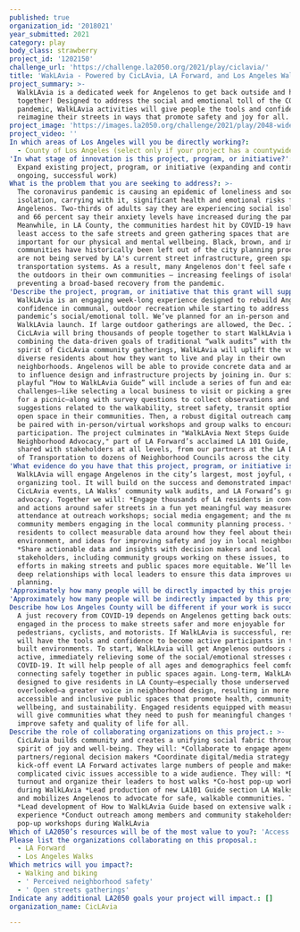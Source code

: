 ```yaml
---
published: true
organization_id: '2018021'
year_submitted: 2021
category: play
body_class: strawberry
project_id: '1202150'
challenge_url: 'https://challenge.la2050.org/2021/play/ciclavia/'
title: 'WakLAvia - Powered by CicLAvia, LA Forward, and Los Angeles Walks'
project_summary: >-
  WalkLAvia is a dedicated week for Angelenos to get back outside and have fun
  together! Designed to address the social and emotional toll of the COVID-19
  pandemic, WalkLAvia activities will give people the tools and confidence to
  reimagine their streets in ways that promote safety and joy for all.
project_image: 'https://images.la2050.org/challenge/2021/play/2048-wide/ciclavia.jpg'
project_video: ''
In which areas of Los Angeles will you be directly working?:
  - County of Los Angeles (select only if your project has a countywide benefit)
'In what stage of innovation is this project, program, or initiative?': >-
  Expand existing project, program, or initiative (expanding and continuing
  ongoing, successful work)
What is the problem that you are seeking to address?: >-
  The coronavirus pandemic is causing an epidemic of loneliness and social
  isolation, carrying with it, significant health and emotional risks for all
  Angelenos. Two-thirds of adults say they are experiencing social isolation,
  and 66 percent say their anxiety levels have increased during the pandemic.
  Meanwhile, in LA County, the communities hardest hit by COVID-19 have the
  least access to the safe streets and green gathering spaces that are so
  important for our physical and mental wellbeing. Black, brown, and immigrant
  communities have historically been left out of the city planning process and
  are not being served by LA's current street infrastructure, green spaces, and
  transportation systems. As a result, many Angelenos don't feel safe enjoying
  the outdoors in their own communities — increasing feelings of isolation and
  preventing a broad-based recovery from the pandemic.
'Describe the project, program, or initiative that this grant will support to address the problem identified.': >-
  WalkLAvia is an engaging week-long experience designed to rebuild Angelenos’
  confidence in communal, outdoor recreation while starting to address the
  pandemic’s social/emotional toll. We’ve planned for an in-person and virtual
  WalkLAvia launch. If large outdoor gatherings are allowed, the Dec. 2021
  CicLAvia will bring thousands of people together to start WalkLAvia Week. By
  combining the data-driven goals of traditional “walk audits” with the joyful
  spirit of CicLAvia community gatherings, WalkLAvia will uplift the voices of
  diverse residents about how they want to live and play in their own
  neighborhoods. Angelenos will be able to provide concrete data and anecdotes
  to influence design and infrastructure projects by joining in. Our simple yet
  playful “How to WalkLAvia Guide” will include a series of fun and easy
  challenges—like selecting a local business to visit or picking a green spot
  for a picnic—along with survey questions to collect observations and
  suggestions related to the walkability, street safety, transit options, and
  open space in their communities. Then, a robust digital outreach campaign will
  be paired with in-person/virtual workshops and group walks to encourage
  participation. The project culminates in "WalkLAvia Next Steps Guide to
  Neighborhood Advocacy," part of LA Forward’s acclaimed LA 101 Guide, and data
  shared with stakeholders at all levels, from our partners at the LA Department
  of Transportation to dozens of Neighborhood Councils across the city.
'What evidence do you have that this project, program, or initiative is or will be successful, and how will you define and measure success?': >-
  WalkLAvia will engage Angelenos in the city’s largest, most joyful, community
  organizing tool. It will build on the success and demonstrated impact of
  CicLAvia events, LA Walks’ community walk audits, and LA Forward’s grassroots
  advocacy. Together we will: *Engage thousands of LA residents in conversations
  and actions around safer streets in a fun yet meaningful way measured by:
  attendance at outreach workshops; social media engagement; and the number of
  community members engaging in the local community planning process. *Survey
  residents to collect measurable data around how they feel about their built
  environment, and ideas for improving safety and joy in local neighborhoods.
  *Share actionable data and insights with decision makers and local
  stakeholders, including community groups working on these issues, to aid their
  efforts in making streets and public spaces more equitable. We’ll leverage our
  deep relationships with local leaders to ensure this data improves urban
  planning.
'Approximately how many people will be directly impacted by this project, program, or initiative?': '50000'
'Approximately how many people will be indirectly impacted by this project, program, or initiative?': '500000'
Describe how Los Angeles County will be different if your work is successful.: >-
  A just recovery from COVID-19 depends on Angelenos getting back outside and
  engaged in the process to make streets safer and more enjoyable for
  pedestrians, cyclists, and motorists. If WalkLAvia is successful, residents
  will have the tools and confidence to become active participants in their
  built environments. To start, WalkLAvia will get Angelenos outdoors and
  active, immediately relieving some of the social/emotional stresses of
  COVID-19. It will help people of all ages and demographics feel comfortable
  connecting safely together in public spaces again. Long-term, WalkLAvia is
  designed to give residents in LA County—especially those underserved and
  overlooked—a greater voice in neighborhood design, resulting in more
  accessible and inclusive public spaces that promote health, community
  wellbeing, and sustainability. Engaged residents equipped with measurable data
  will give communities what they need to push for meaningful changes that
  improve safety and quality of life for all.
Describe the role of collaborating organizations on this project.: >-
  CicLAvia builds community and creates a unifying social fabric through a
  spirit of joy and well-being. They will: *Collaborate to engage agency
  partners/regional decision makers *Coordinate digital/media strategy *Host
  kick-off event LA Forward activates large numbers of people and makes
  complicated civic issues accessible to a wide audience. They will: *Drive
  turnout and organize their leaders to host walks *Co-host pop-up workshops
  during WalkLAvia *Lead production of new LA101 Guide section LA Walks trains
  and mobilizes Angelenos to advocate for safe, walkable communities. They will:
  *Lead development of How to WalkLAvia Guide based on extensive walk audit
  experience *Conduct outreach among members and community stakeholders *Co-host
  pop-up workshops during WalkLAvia
Which of LA2050’s resources will be of the most value to you?: 'Access to the LA2050 community,Volunteer recruitment'
Please list the organizations collaborating on this proposal.:
  - LA Forward
  - Los Angeles Walks
Which metrics will you impact?:
  - Walking and biking
  - ' Perceived neighborhood safety'
  - ' Open streets gatherings'
Indicate any additional LA2050 goals your project will impact.: []
organization_name: CicLAvia

---
```


